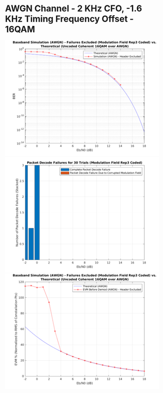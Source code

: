 # AWGN Channel - 2 KHz CFO, -1.6 KHz Timing Frequency Offset - 16QAM

![BER](./AWGN_16QAM_BER.png)
![Failures](./AWGN_16QAM_Failures.png)
![EVM](./AWGN_16QAM_EVM.png)